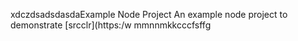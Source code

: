 xdczdsadsdasdaExample Node Project
An example node project to demonstrate [srcclr](https:/w
mmnnmkkcccfsffg
